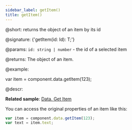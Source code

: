 ```yaml
---
sidebar_label: getItem()
title: getItem()
---          
```


@short: returns the object of an item by its id

@signature: {'getItem(id: Id): T;'}

@params:
`id: string | number` - the id of a selected item

@returns:
The object of an item.

@example:

var item = component.data.getItem(123);

@descr:

**Related sample**: [Data. Get Item](https://snippet.dhtmlx.com/wz2sscrm)

You can access the original properties of an item like this:

~~~js
var item = component.data.getItem(123);
var text = item.text;
~~~
